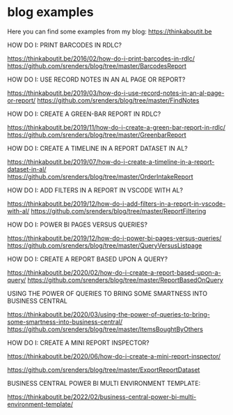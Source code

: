 # blog examples
Here you can find some examples from my blog: https://thinkaboutit.be


HOW DO I: PRINT BARCODES IN RDLC?

  https://thinkaboutit.be/2016/02/how-do-i-print-barcodes-in-rdlc/
  https://github.com/srenders/blog/tree/master/BarcodesReport


HOW DO I: USE RECORD NOTES IN AN AL PAGE OR REPORT?

  https://thinkaboutit.be/2019/03/how-do-i-use-record-notes-in-an-al-page-or-report/
  https://github.com/srenders/blog/tree/master/FindNotes


HOW DO I: CREATE A GREEN-BAR REPORT IN RDLC?

  https://thinkaboutit.be/2019/11/how-do-i-create-a-green-bar-report-in-rdlc/
  https://github.com/srenders/blog/tree/master/GreenbarReport


HOW DO I: CREATE A TIMELINE IN A REPORT DATASET IN AL?

  https://thinkaboutit.be/2019/07/how-do-i-create-a-timeline-in-a-report-dataset-in-al/
  https://github.com/srenders/blog/tree/master/OrderIntakeReport

HOW DO I: ADD FILTERS IN A REPORT IN VSCODE WITH AL?

  https://thinkaboutit.be/2019/12/how-do-i-add-filters-in-a-report-in-vscode-with-al/
  https://github.com/srenders/blog/tree/master/ReportFiltering 
  
HOW DO I: POWER BI PAGES VERSUS QUERIES?

  https://thinkaboutit.be/2019/12/how-do-i-power-bi-pages-versus-queries/
  https://github.com/srenders/blog/tree/master/QueryVersusListpage
  
HOW DO I: CREATE A REPORT BASED UPON A QUERY?

  https://thinkaboutit.be/2020/02/how-do-i-create-a-report-based-upon-a-query/
  https://github.com/srenders/blog/tree/master/ReportBasedOnQuery
  
USING THE POWER OF QUERIES TO BRING SOME SMARTNESS INTO BUSINESS CENTRAL

  https://thinkaboutit.be/2020/03/using-the-power-of-queries-to-bring-some-smartness-into-business-central/
  https://github.com/srenders/blog/tree/master/ItemsBoughtByOthers
  
HOW DO I: CREATE A MINI REPORT INSPECTOR?

  https://thinkaboutit.be/2020/06/how-do-i-create-a-mini-report-inspector/
  
  https://github.com/srenders/blog/tree/master/ExportReportDataset

BUSINESS CENTRAL POWER BI MULTI ENVIRONMENT TEMPLATE:

  https://thinkaboutit.be/2022/02/business-central-power-bi-multi-environment-template/

